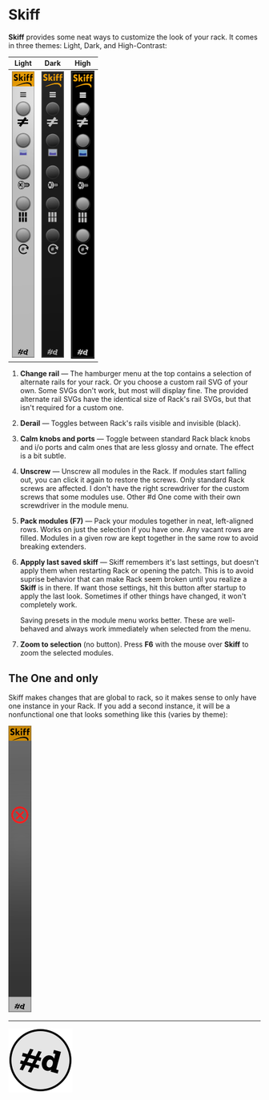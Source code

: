 # Skiff

**Skiff** provides some neat ways to customize the look of your rack.
It comes in three themes: Light, Dark, and High-Contrast:

| Light | Dark| High |
|:-: | :-: | :-: |
|![The pachde One Skiff module](./images/Skiff.png) | ![The pachde One Skiff module (dark)](./images/Skiff-dark.png)| ![The pachde One Skiff module (high contrast)](./images/Skiff-hc.png)|

1. **Change rail** — The hamburger menu at the top contains a selection of alternate rails for your rack. Or you choose a custom rail SVG of your own.
  Some SVGs don't work, but most will display fine.
  The provided alternate rail SVGs have the identical size of Rack's rail SVGs, but that isn't required for a custom one.

1. **Derail** — Toggles between Rack's rails visible and invisible (black).

1. **Calm knobs and ports**  — Toggle between standard Rack black knobs and i/o ports and calm ones that are less glossy and ornate.
  The effect is a bit subtle.

1. **Unscrew** — Unscrew all modules in the Rack.
  If modules start falling out, you can click it again to restore the screws.
  Only standard Rack screws are affected.
  I don't have the right screwdriver for the custom screws that some modules use.
  Other #d One come with their own screwdriver in the module menu.

1. **Pack modules (F7)** — Pack your modules together in neat, left-aligned rows.
  Works on just the selection if you have one.
  Any vacant rows are filled.
  Modules in a given row are kept together in the same row to avoid breaking extenders.

1. **Appply last saved skiff** —
   Skiff remembers it's last settings, but doesn't apply them when restarting Rack or opening the patch.
   This is to avoid suprise behavior that can make Rack seem broken until you realize a **Skiff** is in there.
   If want those settings, hit this button after startup to apply the last look.
   Sometimes if other things have changed, it won't completely work.

   Saving presets in the module menu works better. These are well-behaved and always work immediately when selected from the menu.

1. **Zoom to selection** (no button). Press **F6** with the mouse over **Skiff** to zoom the selected modules.


## The One and only

Skiff makes changes that are global to rack, so it makes sense to only have one instance in your Rack.
If you add a second instance, it will be a nonfunctional one that looks something like this (varies by theme):

![A disabled pachde One Skiff module](./images/no-Skiff.png)

---

![pachde (#d) Logo](Logo.svg)

